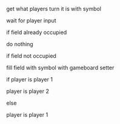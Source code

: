 get what players turn it is with symbol

wait for player input

if field already occupied

do nothing

if field not occupied

fill field with symbol with gameboard setter

if player is player 1

player is player 2

else

player is player 1
